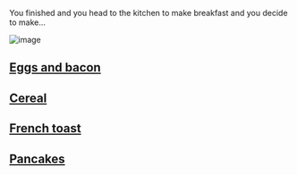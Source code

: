 You finished and you head to the kitchen to make breakfast and you decide to make...

![image](https://user-images.githubusercontent.com/32097866/48242660-eba04d00-e3e4-11e8-86a9-b39b2a1d3d11.png)

## [Eggs and bacon](story2.2.1.md)

## [Cereal](story2.2.2.md)

## [French toast](story2.2.3.md)

## [Pancakes](story2.2.4.md)